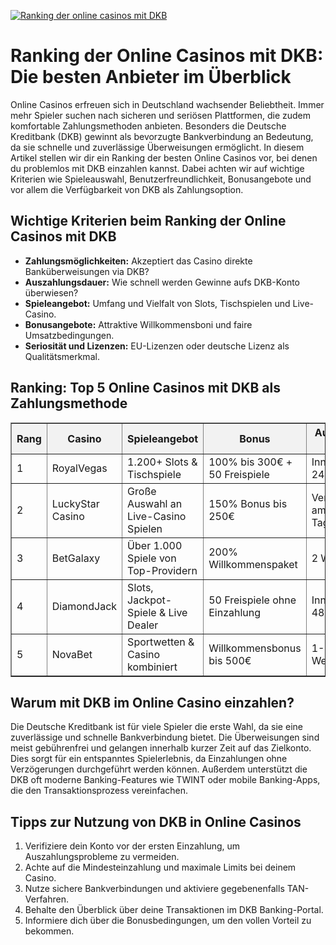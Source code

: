 [![Ranking der online casinos mit DKB](https://123-caf.pages.dev/gitsignup.png)](https://vrmoo.ru/Bt82HjjY)

<h1>Ranking der Online Casinos mit DKB: Die besten Anbieter im Überblick</h1>  <p>Online Casinos erfreuen sich in Deutschland wachsender Beliebtheit. Immer mehr Spieler suchen nach sicheren und seriösen Plattformen, die zudem komfortable Zahlungsmethoden anbieten. Besonders die Deutsche Kreditbank (DKB) gewinnt als bevorzugte Bankverbindung an Bedeutung, da sie schnelle und zuverlässige Überweisungen ermöglicht. In diesem Artikel stellen wir dir ein Ranking der besten Online Casinos vor, bei denen du problemlos mit DKB einzahlen kannst. Dabei achten wir auf wichtige Kriterien wie Spieleauswahl, Benutzerfreundlichkeit, Bonusangebote und vor allem die Verfügbarkeit von DKB als Zahlungsoption.</p>  <h2>Wichtige Kriterien beim Ranking der Online Casinos mit DKB</h2> <ul>   <li><strong>Zahlungsmöglichkeiten:</strong> Akzeptiert das Casino direkte Banküberweisungen via DKB?</li>   <li><strong>Auszahlungsdauer:</strong> Wie schnell werden Gewinne aufs DKB-Konto überwiesen?</li>   <li><strong>Spieleangebot:</strong> Umfang und Vielfalt von Slots, Tischspielen und Live-Casino.</li>   <li><strong>Bonusangebote:</strong> Attraktive Willkommensboni und faire Umsatzbedingungen.</li>   <li><strong>Seriosität und Lizenzen:</strong> EU-Lizenzen oder deutsche Lizenz als Qualitätsmerkmal.</li> </ul>  <h2>Ranking: Top 5 Online Casinos mit DKB als Zahlungsmethode</h2> <table border="1" cellpadding="8" cellspacing="0" style="border-collapse: collapse; width: 100%;">   <thead>     <tr style="background-color: #f2f2f2;">       <th>Rang</th>       <th>Casino</th>       <th>Spieleangebot</th>       <th>Bonus</th>       <th>Auszahlung via DKB</th>     </tr>   </thead>   <tbody>     <tr>       <td>1</td>       <td>RoyalVegas</td>       <td>1.200+ Slots & Tischspiele</td>       <td>100% bis 300€ + 50 Freispiele</td>       <td>Innerhalb von 24 Stunden</td>     </tr>     <tr>       <td>2</td>       <td>LuckyStar Casino</td>       <td>Große Auswahl an Live-Casino Spielen</td>       <td>150% Bonus bis 250€</td>       <td>Verauslagung am gleichen Tag</td>     </tr>     <tr>       <td>3</td>       <td>BetGalaxy</td>       <td>Über 1.000 Spiele von Top-Providern</td>       <td>200% Willkommenspaket</td>       <td>2 Werktage</td>     </tr>     <tr>       <td>4</td>       <td>DiamondJack</td>       <td>Slots, Jackpot-Spiele & Live Dealer</td>       <td>50 Freispiele ohne Einzahlung</td>       <td>Innerhalb von 48 Stunden</td>     </tr>     <tr>       <td>5</td>       <td>NovaBet</td>       <td>Sportwetten & Casino kombiniert</td>       <td>Willkommensbonus bis 500€</td>       <td>1-2 Werktage</td>     </tr>   </tbody> </table>  <h2>Warum mit DKB im Online Casino einzahlen?</h2> <p>Die Deutsche Kreditbank ist für viele Spieler die erste Wahl, da sie eine zuverlässige und schnelle Bankverbindung bietet. Die Überweisungen sind meist gebührenfrei und gelangen innerhalb kurzer Zeit auf das Zielkonto. Dies sorgt für ein entspanntes Spielerlebnis, da Einzahlungen ohne Verzögerungen durchgeführt werden können. Außerdem unterstützt die DKB oft moderne Banking-Features wie TWINT oder mobile Banking-Apps, die den Transaktionsprozess vereinfachen.</p>  <h2>Tipps zur Nutzung von DKB in Online Casinos</h2> <ol>   <li>Verifiziere dein Konto vor der ersten Einzahlung, um Auszahlungsprobleme zu vermeiden.</li>   <li>Achte auf die Mindesteinzahlung und maximale Limits bei deinem Casino.</li>   <li>Nutze sichere Bankverbindungen und aktiviere gegebenenfalls TAN-Verfahren.</li>   <li>Behalte den Überblick über deine Transaktionen im DKB Banking-Portal.</li>   <li>Informiere dich über die Bonusbedingungen, um den vollen Vorteil zu bekommen.</li> </ol>